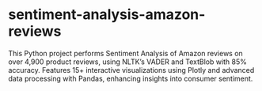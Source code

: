 # sentiment-analysis-amazon-reviews
This Python project performs Sentiment Analysis of Amazon reviews on over 4,900 product reviews, using NLTK’s VADER and TextBlob with 85% accuracy. Features 15+ interactive visualizations using Plotly and advanced data processing with Pandas, enhancing insights into consumer sentiment.
